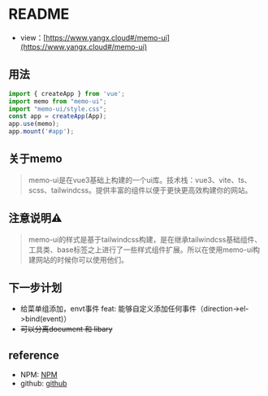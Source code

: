 # README
+ view：[https://www.yangx.cloud#/memo-ui](https://www.yangx.cloud#/memo-ui)
## 用法
```typescript
import { createApp } from 'vue';
import memo from "memo-ui";
import "memo-ui/style.css";
const app = createApp(App);
app.use(memo);
app.mount('#app');
```
## 关于memo
> memo-ui是在vue3基础上构建的一个ui库。技术栈：vue3、vite、ts、scss、tailwindcss。提供丰富的组件以便于更快更高效构建你的网站。
## 注意说明⚠️
> memo-ui的样式是基于tailwindcss构建，是在继承tailwindcss基础组件、工具类、base标签之上进行了一些样式组件扩展。所以在使用memo-ui构建网站的时候你可以使用他们。
## 下一步计划
+ 给菜单组添加，envt事件 feat: 能够自定义添加任何事件（direction->el->bind(event)）
+ ~~可以分离document 和 libary~~
## reference

+ NPM: [NPM](https://www.npmjs.com/package/memo-ui)
+ github: [github](https://github.com/Mrxyy/memo-ui)
